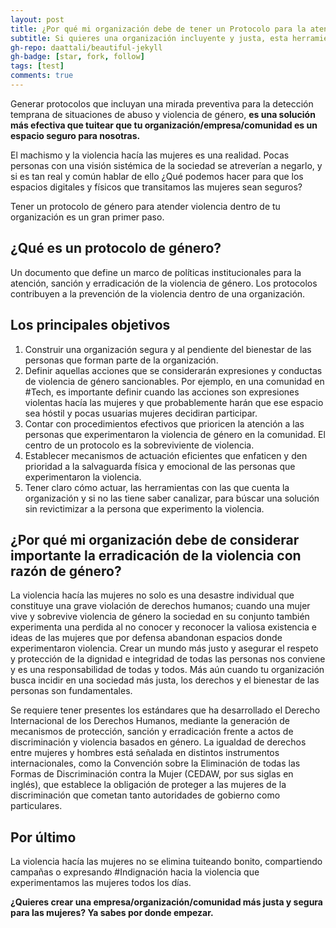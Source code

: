 ```yaml
---
layout: post
title: ¿Por qué mi organización debe de tener un Protocolo para la atención de casos de violencia de género?
subtitle: Si quieres una organización incluyente y justa, esta herramienta es fundamental.
gh-repo: daattali/beautiful-jekyll
gh-badge: [star, fork, follow]
tags: [test]
comments: true
---
```


Generar protocolos que incluyan una mirada preventiva para la detección temprana de situaciones de abuso y violencia de género, **es una solución más efectiva que tuitear que tu organización/empresa/comunidad es un espacio seguro para nosotras.**

El machismo y la violencia hacía las mujeres es una realidad. Pocas personas con una visión sistémica de la sociedad se atreverían a negarlo, y si es tan real y común hablar de ello ¿Qué podemos hacer para que los espacios digitales y físicos que transitamos las mujeres sean seguros?

Tener un protocolo de género para atender violencia dentro de tu organización es un gran primer paso.

## ¿Qué es un protocolo de género?

Un documento que define un marco de políticas institucionales para la atención, sanción y erradicación de la violencia de género.  Los protocolos contribuyen a la prevención de la violencia dentro de una organización.

## Los principales objetivos

1. Construir una organización segura y al pendiente del bienestar de las personas que forman parte de la organización. 
2. Definir aquellas acciones que se considerarán expresiones y conductas de violencia de género sancionables. Por ejemplo, en una comunidad en #Tech, es importante definir cuando las acciones son expresiones violentas hacía las mujeres y que probablemente harán que ese espacio sea hóstil y pocas usuarias mujeres decidiran participar. 
3. Contar con procedimientos efectivos que prioricen la atención a las personas que experimentaron la violencia de género en la comunidad. El centro de un protocolo es la sobreviviente de violencia.
4. Establecer mecanismos de actuación eficientes que enfaticen y den prioridad a la salvaguarda física y emocional de las personas que experimentaron la violencia.
5. Tener claro cómo actuar, las herramientas con las que cuenta la organización y si no las tiene saber canalizar, para búscar una solución sin revictimizar a la persona que experimento la violencia.

## ¿Por qué mi organización debe de considerar importante la erradicación de la violencia con razón de género?
La violencia hacía las mujeres no solo es una desastre individual que constituye una grave violación de derechos humanos; cuando una mujer vive y sobrevive violencia de género la sociedad en su conjunto también experimenta una perdida al no conocer y reconocer la valiosa existencia e ideas de las mujeres que por defensa abandonan espacios donde experimentaron violencia.
Crear un mundo más justo y asegurar el respeto y   protección de la dignidad e integridad de todas las personas nos conviene y es una responsabilidad de todas y todos.  Más aún cuando tu organización busca incidir en una sociedad más justa, los derechos y el bienestar de las personas son fundamentales.

Se requiere tener presentes los estándares que ha desarrollado el Derecho Internacional de los Derechos Humanos, mediante la generación de mecanismos de protección, sanción y erradicación frente a actos de discriminación y violencia basados en género.
La igualdad de derechos entre mujeres y hombres está señalada en distintos instrumentos internacionales, como la Convención sobre la Eliminación de todas las Formas de Discriminación contra la Mujer (CEDAW, por sus siglas en inglés), que establece la obligación de proteger a las mujeres de la discriminación que cometan tanto autoridades de gobierno como particulares.

## Por último

La violencia hacía las mujeres no se elimina tuiteando bonito, compartiendo campañas o expresando #Indignación hacia la violencia que experimentamos las mujeres todos los días.

**¿Quieres crear una empresa/organización/comunidad más justa y segura para las mujeres? 
Ya sabes por donde empezar.**